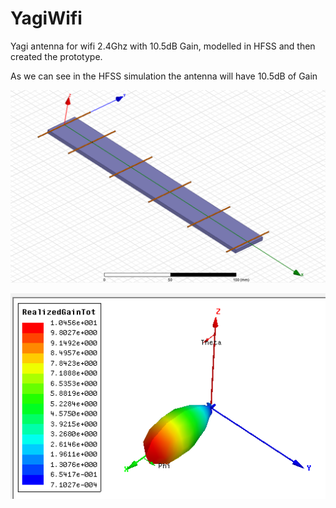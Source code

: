 # YagiWifi
Yagi antenna for wifi 2.4Ghz with 10.5dB Gain, modelled in HFSS and then created the prototype.


As we can see in the HFSS simulation the antenna will have 10.5dB of Gain

![alt text](https://github.com/stefano0293849/YagiWifi/blob/master/cad.png)

![alt text](https://github.com/stefano0293849/YagiWifi/blob/master/rad.png?raw=true)


